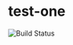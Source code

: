 test-one
========

![Build Status](https://drone-github.timhawes.com/api/badges/timhawes/test-one/status.svg)

